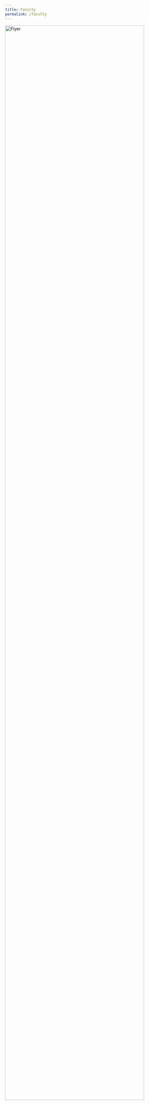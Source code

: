 ```yaml
---
title: Faculty
permalink: /faculty
---
```




<img src="/assets/images/committee/collage.png" alt="Flyer" style="width:95%">